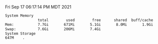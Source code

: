 Fri Sep 17 06:17:14 PM MDT 2021
```bash
System Memory
               total        used        free      shared  buff/cache   available
Mem:           7.7Gi       671Mi       5.1Gi       8.0Mi       1.9Gi       6.6Gi
Swap:          7.6Gi       206Mi       7.4Gi
System Storage
647M	.
```
```bash

